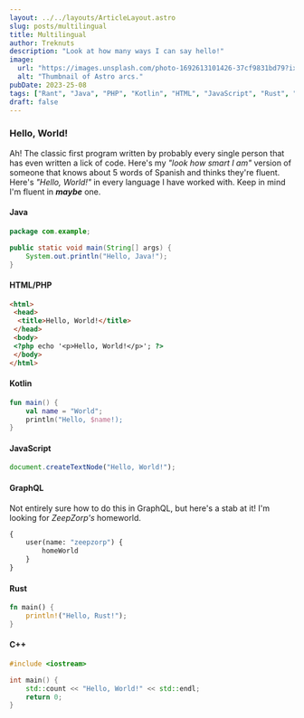 ```yaml
---
layout: ../../layouts/ArticleLayout.astro
slug: posts/multilingual
title: Multilingual
author: Treknuts
description: "Look at how many ways I can say hello!"
image:
  url: "https://images.unsplash.com/photo-1692613101426-37cf9831bd79?ixlib=rb-4.0.3&ixid=M3wxMjA3fDB8MHxwaG90by1wYWdlfHx8fGVufDB8fHx8fA%3D%3D&auto=format&fit=crop&w=1974&q=80"
  alt: "Thumbnail of Astro arcs."
pubDate: 2023-25-08
tags: ["Rant", "Java", "PHP", "Kotlin", "HTML", "JavaScript", "Rust", "C++"]
draft: false
---
```


### Hello, World!

Ah! The classic first program written by probably every single person that has even written a lick of code. Here's my *"look how smart I am"* version of someone that knows about 5 words of Spanish and thinks they're fluent. Here's *"Hello, World!"* in every language I have worked with. Keep in mind I'm fluent in ***maybe*** one.

#### Java
```java
package com.example;

public static void main(String[] args) {
    System.out.println("Hello, Java!");
}
```

#### HTML/PHP
```html
<html>
 <head>
  <title>Hello, World!</title>
 </head>
 <body>
 <?php echo '<p>Hello, World!</p>'; ?> 
 </body>
</html>
```

#### Kotlin
```kotlin
fun main() {
    val name = "World";
    println("Hello, $name!);
}
```

#### JavaScript

```javascript
document.createTextNode("Hello, World!");
```

#### GraphQL
Not entirely sure how to do this in GraphQL, but here's a stab at it! I'm looking for *ZeepZorp's* homeworld.

```graphql
{
    user(name: "zeepzorp") {
        homeWorld
    }
}
```

#### Rust
```rust
fn main() {
    println!("Hello, Rust!");
}
```

#### C++
```cpp
#include <iostream>

int main() {
    std::count << "Hello, World!" << std::endl;
    return 0;
}
```
